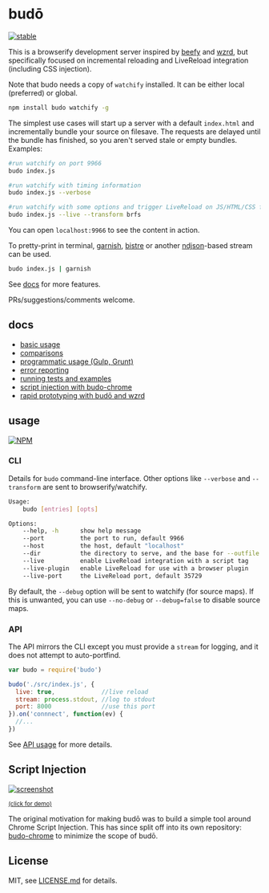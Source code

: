 # budō

[![stable](http://badges.github.io/stability-badges/dist/stable.svg)](http://github.com/badges/stability-badges)

This is a browserify development server inspired by [beefy](https://github.com/chrisdickinson/beefy) and [wzrd](https://github.com/maxogden/wzrd), but specifically focused on incremental reloading and LiveReload integration (including CSS injection).

Note that budo needs a copy of `watchify` installed. It can be either local (preferred) or global.

```sh
npm install budo watchify -g
```

The simplest use cases will start up a server with a default `index.html` and incrementally bundle your source on filesave. The requests are delayed until the bundle has finished, so you aren't served stale or empty bundles. Examples:

```sh
#run watchify on port 9966
budo index.js

#run watchify with timing information
budo index.js --verbose

#run watchify with some options and trigger LiveReload on JS/HTML/CSS file change
budo index.js --live --transform brfs
```

You can open `localhost:9966` to see the content in action.

To pretty-print in terminal, [garnish](https://github.com/mattdesl/garnish), [bistre](https://github.com/hughsk/bistre) or another [ndjson](http://ndjson.org)-based stream can be used.

```sh
budo index.js | garnish
```

See [docs](#docs) for more features.

PRs/suggestions/comments welcome.

## docs

- [basic usage](docs/basics.md)
- [comparisons](docs/comparisons.md)
- [programmatic usage (Gulp, Grunt)](docs/programmatic-usage.md)
- [error reporting](docs/errors.md)
- [running tests and examples](docs/tests-and-examples.md)
- [script injection with budo-chrome](https://github.com/mattdesl/budo-chrome)
- [rapid prototyping with budō and wzrd](http://mattdesl.svbtle.com/rapid-prototyping)

## usage

[![NPM](https://nodei.co/npm/budo.png)](https://www.npmjs.com/package/budo)

### CLI

Details for `budo` command-line interface. Other options like `--verbose` and `--transform` are sent to browserify/watchify. 

```sh
Usage:
    budo [entries] [opts]

Options:
    --help, -h      show help message
    --port          the port to run, default 9966
    --host          the host, default "localhost"
    --dir           the directory to serve, and the base for --outfile
    --live          enable LiveReload integration with a script tag
    --live-plugin   enable LiveReload for use with a browser plugin
    --live-port     the LiveReload port, default 35729
```

By default, the `--debug` option will be sent to watchify (for source maps). If this is unwanted, you can use `--no-debug` or `--debug=false` to disable source maps.

### API

The API mirrors the CLI except you must provide a `stream` for logging, and it does not attempt to auto-portfind. 

```js
var budo = require('budo')

budo('./src/index.js', {
  live: true,             //live reload
  stream: process.stdout, //log to stdout
  port: 8000              //use this port
}).on('connnect', function(ev) {
  //...
})
```

See [API usage](docs/programmatic-usage.md) for more details.

## Script Injection

[![screenshot](http://i.imgur.com/LJP7d9I.png)](https://www.youtube.com/watch?v=cfgeN3G_Gl0)

<sup>[(click for demo)](https://www.youtube.com/watch?v=cfgeN3G_Gl0)</sup>

The original motivation for making budō was to build a simple tool around Chrome Script Injection. This has since split off into its own repository: [budo-chrome](https://github.com/mattdesl/budo-chrome) to minimize the scope of budō. 

## License

MIT, see [LICENSE.md](http://github.com/mattdesl/budo/blob/master/LICENSE.md) for details.
